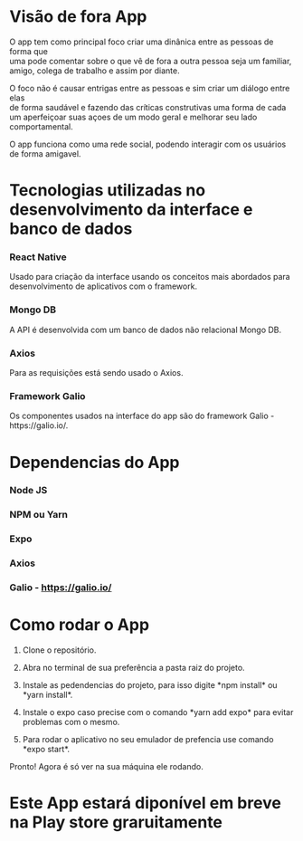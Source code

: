 # Visão de fora App

<p>O app tem como principal foco criar uma dinânica entre as pessoas de forma que <br /> uma pode comentar sobre o que vê de fora a outra pessoa seja um familiar, <br /> amigo, colega de trabalho e assim por diante.<br />

<p>O foco não é causar entrigas entre as pessoas e sim criar um diálogo entre elas <br /> de forma saudável e fazendo das críticas construtivas uma forma de cada <br /> um aperfeiçoar suas açoes de um modo geral e melhorar seu lado comportamental.<br />

<p>O app funciona como uma rede social, podendo interagir com os usuários de forma amigavel.<br />

# Tecnologias utilizadas no desenvolvimento da interface e banco de dados

### React Native

<p>Usado para criação da interface usando os conceitos mais abordados para desenvolvimento de aplicativos com o framework. <br />

### Mongo DB

<p>A API é desenvolvida com um banco de dados não relacional Mongo DB.

### Axios

<p>Para as requisições está sendo usado o Axios.

### Framework Galio

<p>Os componentes usados na interface do app são do framework Galio - https://galio.io/.

# Dependencias do App

### Node JS
### NPM ou Yarn
### Expo
### Axios
### Galio - https://galio.io/

# Como rodar o App

1. <p>Clone o repositório.
2. <p>Abra no terminal de sua preferência a pasta raiz do projeto.
3. <p>Instale as pedendencias do projeto, para isso digite *npm install* ou *yarn install*.
4. <p>Instale o expo caso precise com o comando *yarn add expo* para evitar problemas com o mesmo.
5. <p>Para rodar o aplicativo no seu emulador de prefencia use comando *expo start*.

Pronto! Agora é só ver na sua máquina ele rodando.

# Este App estará diponível em breve na Play store graruitamente



